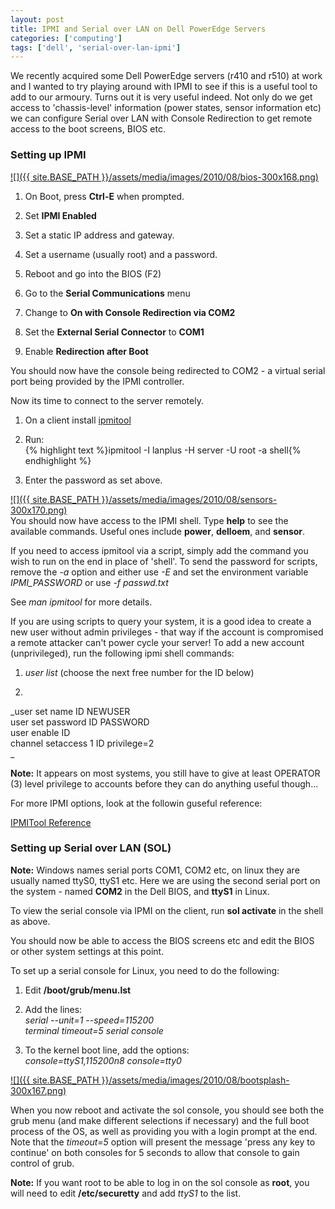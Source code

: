 ```yaml
---
layout: post
title: IPMI and Serial over LAN on Dell PowerEdge Servers
categories: ['computing']
tags: ['dell', 'serial-over-lan-ipmi']
---
```


We recently acquired some Dell PowerEdge servers (r410 and r510) at work and I wanted to try playing around with IPMI to see if this is a useful tool to add to our armoury. Turns out it is very useful indeed. Not only do we get access to 'chassis-level' information (power states, sensor information etc) we can configure Serial over LAN with Console Redirection to get remote access to the boot screens, BIOS etc.  
  


### Setting up IPMI

  
[![]({{ site.BASE_PATH }}/assets/media/images/2010/08/bios-300x168.png)](/images/2010/08/bios.png)  


  

  1. On Boot, press **Ctrl-E** when prompted.
  

  2. Set **IPMI Enabled**  

  3. Set a static IP address and gateway.
  

  4. Set a username (usually root) and a password.
  

  5. Reboot and go into the BIOS (F2)
  

  6. Go to the **Serial Communications** menu
  

  7. Change to **On with Console Redirection via COM2**
  

  8. Set the **External Serial Connector** to **COM1**
  

  9. Enable **Redirection after Boot**
  

  
  
You should now have the console being redirected to COM2 - a virtual serial port being provided by the IPMI controller.  
  
Now its time to connect to the server remotely.  
  


  

  1. On a client install [ipmitool](http://ipmitool.sourceforge.net/)
  

  2. Run:  
{% highlight text %}ipmitool -I lanplus -H server -U root -a shell{% endhighlight %}  

  

  3. Enter the password as set above.
  

  
[![]({{ site.BASE_PATH }}/assets/media/images/2010/08/sensors-300x170.png)](/images/2010/08/sensors.png)  
You should now have access to the IPMI shell. Type **help** to see the available commands. Useful ones include **power**, **delloem**, and **sensor**.  
  
If you need to access ipmitool via a script, simply add the command you wish to run on the end in place of 'shell'. To send the password for scripts, remove the _-a_ option and either use _-E_ and set the environment variable _IPMI_PASSWORD_ or use _-f passwd.txt_  
  
See _man ipmitool_ for more details.  
  
If you are using scripts to query your system, it is a good idea to create a new user without admin privileges - that way if the account is compromised a remote attacker can't power cycle your server! To add a new account (unprivileged), run the following ipmi shell commands:  
  


  

  1. _user list_ (choose the next free number for the ID below)
  

  2.   
_user set name ID NEWUSER  
user set password ID PASSWORD  
user enable ID  
channel setaccess 1 ID privilege=2  
_  

  

  
**Note:** It appears on most systems, you still have to give at least OPERATOR (3) level privilege to accounts before they can do anything useful though...  
  
For more IPMI options, look at the followin guseful reference:  
  
[IPMITool Reference](http://lab.advancedclustering.com/twiki/bin/view/Documentation/IPMITools)  


### Setting up Serial over LAN (SOL)

  
**Note:** Windows names serial ports COM1, COM2 etc, on linux they are usually named ttyS0, ttyS1 etc. Here we are using the second serial port on the system - named **COM2** in the Dell BIOS, and **ttyS1** in Linux.  
  
To view the serial console via IPMI on the client, run **sol activate** in the shell as above.  
  
You should now be able to access the BIOS screens etc and edit the BIOS or other system settings at this point.  
  
To set up a serial console for Linux, you need to do the following:  
  


  

  1. Edit **/boot/grub/menu.lst**
  

  2. Add the lines:  
_serial --unit=1 --speed=115200  
terminal timeout=5 serial console_  

  

  3. To the kernel boot line, add the options:  
_console=ttyS1,115200n8 console=tty0_  

  

  
[![]({{ site.BASE_PATH }}/assets/media/images/2010/08/bootsplash-300x167.png)](/images/2010/08/bootsplash.png)  
  
When you now reboot and activate the sol console, you should see both the grub menu (and make different selections if necessary) and the full boot process of the OS, as well as providing you with a login prompt at the end. Note that the _timeout=5_ option will present the message 'press any key to continue' on both consoles for 5 seconds to allow that console to gain control of grub.  
  
**Note:** If you want root to be able to log in on the sol console as **root**, you will need to edit **/etc/securetty** and add _ttyS1_ to the list.
